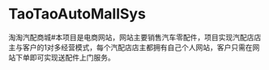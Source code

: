 # TaoTaoAutoMallSys
淘淘汽配商城#本项目是电商网站，网站主要销售汽车零配件，项目实现汽配店店主与客户的1对多经营模式，每个汽配店店主都拥有自己个人网站，客户只需在网站下单即可实现送配件上门服务。
